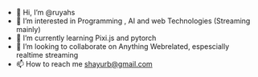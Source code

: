- 👋 Hi, I’m @ruyahs
- 👀 I’m interested in Programming , AI and web Technologies (Streaming mainly) 
- 🌱 I’m currently learning Pixi.js and pytorch
- 💞️ I’m looking to collaborate on Anything Webrelated, espescially realtime streaming
- 📫 How to reach me shayurb@gmail.com

<!---
ruyahs/ruyahs is a ✨ special ✨ repository because its `README.md` (this file) appears on your GitHub profile.
You can click the Preview link to take a look at your changes.
--->
